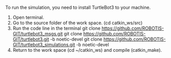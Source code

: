 To run the simulation, you need to install TurtleBot3 to your machine.

1) Open terminal.
2) Go to the source folder of the work space. (cd catkin_ws/src)
3) Run the code line in the terminal
	git clone https://github.com/ROBOTIS-GIT/turtlebot3_msgs.git
	git clone https://github.com/ROBOTIS-GIT/turtlebot3.git -b noetic-devel
	git clone https://github.com/ROBOTIS-GIT/turtlebot3_simulations.git -b noetic-devel
4) Return to the work space (cd ~/catkin_ws) and compile (catkin_make).

